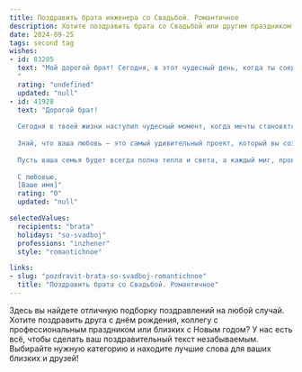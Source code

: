 ```yaml
---
title: Поздравить брата инженера со Свадьбой. Романтичное
description: Хотите поздравить брата со Свадьбой или другим праздником? Наш ИИ создаст незабываемое поздравление, а вы обязательно выделитесь среди других.  
date: 2024-09-25
tags: second tag
wishes:
- id: 83205
  text: "Мой дорогой брат! Сегодня, в этот чудесный день, когда ты соединил свою судьбу с любимой, я хочу сказать тебе, что твоя свадьба — это не просто торжество, а невероятный взлёт ракеты любви, построенной твоими талантливыми инженерными руками,  на прочном фундаменте верности и нежности.  Пусть ваш совместный путь будет полон ярких, незабываемых открытий, а  любовь станет  вечной и мощной, как  самая совершенная конструкция, созданная человеческими руками.  Поздравляю вас с этим сказочным событием!  Будьте счастливы!
  "
  rating: "undefined"
  updated: "null"
- id: 41928
  text: "Дорогой брат!
  
  Сегодня в твоей жизни наступил чудесный момент, когда мечты становятся реальностью, а сердца наполняются истинным счастьем. В день вашей свадьбы я хочу пожелать вам безграничной любви и гармонии. Как инженер, ты умеешь создавать надежные конструкции и находить решения для самых сложных задач. Пусть же ваша семейная жизнь будет построена на прочном фундаменте взаимопонимания и поддержки.
  
  Знай, что ваша любовь — это самый удивительный проект, который вы создаете вместе. Пусть каждая минута будет наполнена радостью, а каждый день — новыми впечатлениями. Желаю вам идти по жизни рука об руку, преодолевая все преграды и радуясь общим успехам.
  
  Пусть ваша семья будет всегда полна тепла и света, а каждый миг, проведенный вместе, станет незабываемым. Счастья вам, брат, и вашей любимой в этот прекрасный день и на все времена!
  
  С любовью,
  [Ваше имя]"
  rating: "0"
  updated: "null"

selectedValues:
  recipients: "brata"
  holidays: "so-svadboj"
  professions: "inzhener"
  style: "romantichnoe"

links:
- slug: "pozdravit-brata-so-svadboj-romantichnoe"
  title: "Поздравить брата со Свадьбой. Романтичное"
---
```


Здесь вы найдете отличную подборку поздравлений на любой случай. 
Хотите поздравить друга с днём рождения, коллегу с профессиональным праздником или близких с Новым годом? У нас есть всё, чтобы сделать ваш поздравительный текст незабываемым. Выбирайте нужную категорию и находите лучшие слова для ваших близких и друзей!
